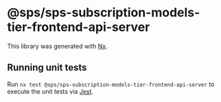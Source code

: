 # @sps/sps-subscription-models-tier-frontend-api-server

This library was generated with [Nx](https://nx.dev).

## Running unit tests

Run `nx test @sps/sps-subscription-models-tier-frontend-api-server` to execute the unit tests via [Jest](https://jestjs.io).
